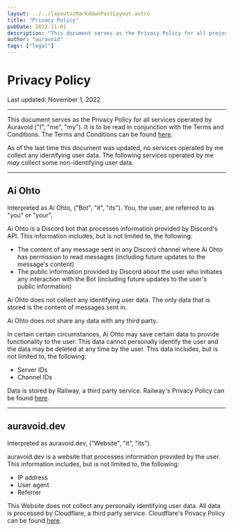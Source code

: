 ```yaml
---
layout: ../../layouts/MarkdownPostLayout.astro
title: "Privacy Policy"
pubDate: 2022-11-01
description: "This document serves as the Privacy Policy for all projects."
author: "auravoid"
tags: ["legal"]
---
```


# Privacy Policy

Last updated: November 1, 2022

---

This document serves as the Privacy Policy for all services operated by Auravoid ("I", "me", "my"). It is to be read in
conjunction with the Terms and Conditions. The Terms and Conditions can be found [here](/legal/terms).

As of the last time this document was updated, no services operated by me collect any identifying user data. The
following services operated by me _may_ collect some non-identifying user data.

---

## Ai Ohto

Interpreted as Ai Ohto, ("Bot", "it", "its"). You, the user, are referred to as "you" or "your".

Ai Ohto is a Discord bot that processes information provided by Discord's API. This information includes, but is not
limited to, the following:

-   The content of any message sent in any Discord channel where Ai Ohto has permission to read messages (including future
    updates to the message's content)
-   The public information provided by Discord about the user who initiates any interaction with the Bot (including future
    updates to the user's public information)

Ai Ohto does not collect any identifying user data. The only data that is stored is the content of messages sent in.

Ai Ohto does not share any data with any third party.

In certain certain circumstances, Ai Ohto may save certain data to provide functionality to the user. This data cannot
personally identify the user and the data may be deleted at any time by the user. This data includes, but is not limited
to, the following:

-   Server IDs
-   Channel IDs

Data is stored by Railway, a third party service. Railway's Privacy Policy can be
found [here](https://railway.app/legal/privacy).

---

## auravoid.dev

Interpreted as auravoid.dev, ("Website", "it", "its").

auravoid.dev is a website that processes information provided by the user. This information includes, but is not limited
to, the following:

-   IP address
-   User agent
-   Referrer

This Website does not collect any personally identifying user data. All data is processed by Cloudflare, a third party
service. Cloudflare's Privacy Policy can be found [here](https://www.cloudflare.com/privacypolicy/).
